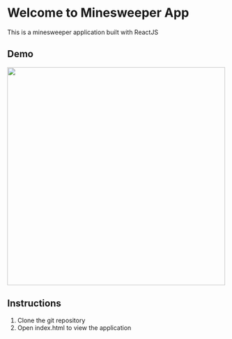 # Welcome to Minesweeper App
This is a minesweeper application built with ReactJS
## Demo
<img src="./demo/screenshot.png" width="500">

## Instructions
1. Clone the git repository
1. Open index.html to view the application
